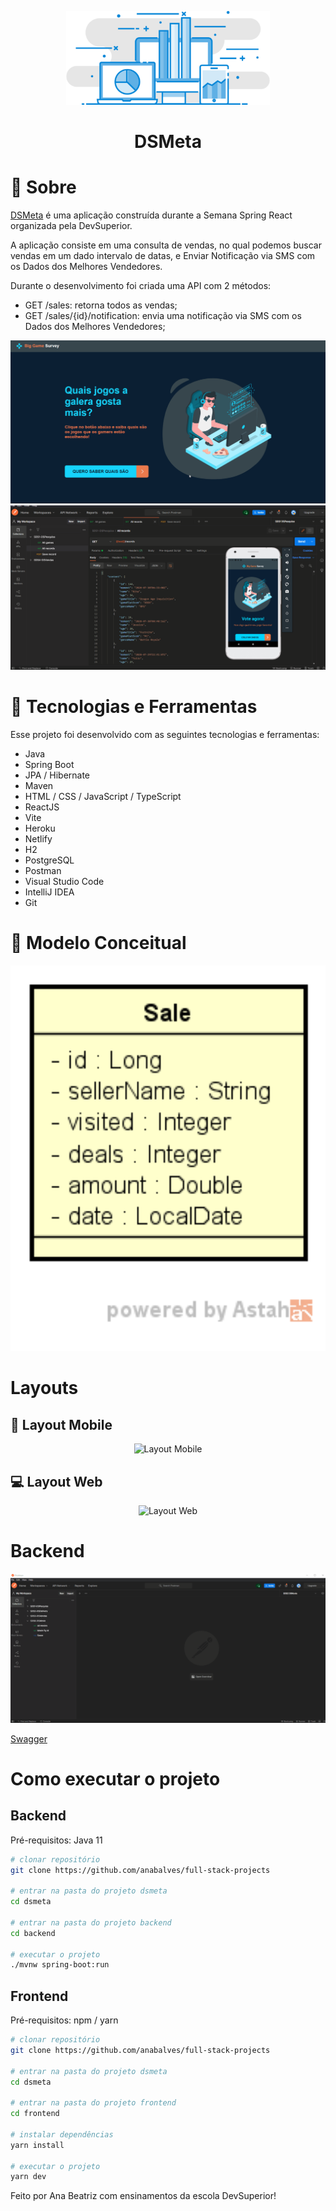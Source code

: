 
<p align="center">
  <a href="https://dsmeta-anabalves.netlify.app/">
    <img src="./.github/logo.svg" height="150" alt="Logo da DSMeta"/>
  </a>
</p>

<h1 align="center">DSMeta</h1>

# 📖 Sobre

[DSMeta](https://dsmeta-anabalves.netlify.app/) é uma aplicação construída durante a Semana Spring React organizada pela DevSuperior.

A aplicação consiste em uma consulta de vendas, no qual podemos buscar vendas em um dado intervalo de datas, e Enviar Notificação via SMS com os Dados dos Melhores Vendedores.

Durante o desenvolvimento foi criada uma API com 2 métodos:

- GET ​/sales: retorna todos as vendas;
- GET ​/sales/{id}/notification: envia uma notificação via SMS com os Dados dos Melhores Vendedores;


<p align="center">
  <img alt="Demonstração web" src="./.github/web.gif">
  <img alt="Demonstração mobile" src="./.github/mobile.gif">
</p>

# 🚀 Tecnologias e Ferramentas

Esse projeto foi desenvolvido com as seguintes tecnologias e ferramentas:

- Java
- Spring Boot
- JPA / Hibernate
- Maven
- HTML / CSS / JavaScript / TypeScript
- ReactJS
- Vite
- Heroku
- Netlify
- H2
- PostgreSQL
- Postman
- Visual Studio Code
- IntelliJ IDEA
- Git

# 🎲 Modelo Conceitual

<p align="center">
  <img alt="Modelo Conceitual" src="./.github/mc.png" width="1000px">
</p>

# Layouts

## 📱 Layout Mobile

<p align="center">
  <img alt="Layout Mobile" src="./.github/layout-mobile.png">
</p>

## 💻 Layout Web

<p align="center">
  <img alt="Layout Web" src="./.github/layout-web.png">
</p>

# Backend

<p align="center">
  <img alt="Requisições API Via Postman" src="./.github/postman.gif">
</p>

[Swagger](https://dsmeta-anabalves.herokuapp.com/swagger-ui/)

# Como executar o projeto

## Backend
Pré-requisitos: Java 11

```bash
# clonar repositório
git clone https://github.com/anabalves/full-stack-projects

# entrar na pasta do projeto dsmeta
cd dsmeta

# entrar na pasta do projeto backend
cd backend

# executar o projeto
./mvnw spring-boot:run
```

## Frontend
Pré-requisitos: npm / yarn

```bash
# clonar repositório
git clone https://github.com/anabalves/full-stack-projects

# entrar na pasta do projeto dsmeta
cd dsmeta

# entrar na pasta do projeto frontend
cd frontend

# instalar dependências
yarn install

# executar o projeto
yarn dev
```

Feito por Ana Beatriz com ensinamentos da escola DevSuperior!
